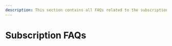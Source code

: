 ```yaml
---
description: This section contains all FAQs related to the subscriptions and plans.
---
```


# Subscription FAQs

